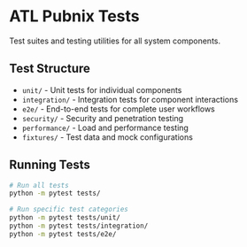 # ATL Pubnix Tests

Test suites and testing utilities for all system components.

## Test Structure

- `unit/` - Unit tests for individual components
- `integration/` - Integration tests for component interactions
- `e2e/` - End-to-end tests for complete user workflows
- `security/` - Security and penetration testing
- `performance/` - Load and performance testing
- `fixtures/` - Test data and mock configurations

## Running Tests

```bash
# Run all tests
python -m pytest tests/

# Run specific test categories
python -m pytest tests/unit/
python -m pytest tests/integration/
python -m pytest tests/e2e/
```